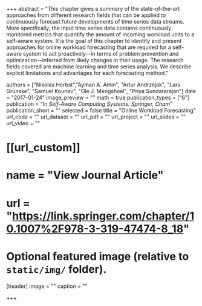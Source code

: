 +++
abstract = "This chapter gives a summary of the state-of-the-art approaches from different research fields that can be applied to continuously forecast future developments of time series data streams. More specifically, the input time series data contains continuously monitored metrics that quantify the amount of incoming workload units to a self-aware system. It is the goal of this chapter to identify and present approaches for online workload forecasting that are required for a self-aware system to act proactively—in terms of problem prevention and optimization—inferred from likely changes in their usage. The research fields covered are machine learning and time series analysis. We describe explicit limitations and advantages for each forecasting method."

authors = ["Nikolas Herbst","Ayman A. Amin", "Artur Andrzejak", "Lars Grunske", "Samuel Kounev", "Ole J. Mengshoel", "Priya Sundararajan"]
date = "2017-01-24"
image_preview = ""
math = true
publication_types = ["6"]
publication = "In *Self-Aware Computing Systems. Springer, Cham*"
publication_short = ""
selected = false
title = "Online Workload Forecasting"
url_code = ""
url_dataset = ""
url_pdf = ""
url_project = ""
url_slides = ""
url_video = ""

# [[url_custom]]
# name = "View Journal Article"
# url = "https://link.springer.com/chapter/10.1007%2F978-3-319-47474-8_18"

# Optional featured image (relative to `static/img/` folder).
[header]
image = ""
caption = ""

+++

